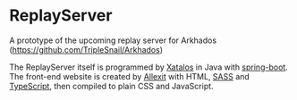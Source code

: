# ReplayServer

A prototype of the upcoming replay server for Arkhados (https://github.com/TripleSnail/Arkhados)

The ReplayServer itself is programmed by [Xatalos][xatalos] in Java with [spring-boot][spring]. The front-end website is created by [Allexit][allexit] with HTML, [SASS][sass] and [TypeScript][typescript], then compiled to plain CSS and JavaScript.

[sass]: http://sass-lang.com/
[spring]: http://projects.spring.io/spring-boot/
[typescript]: http://www.typescriptlang.org/
[xatalos]: https://github.com/Xatalos/
[allexit]: https://github.com/Allexit/
